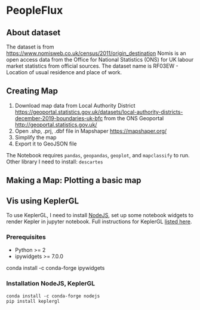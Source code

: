 # PeopleFlux

## About dataset

The dataset is from https://www.nomisweb.co.uk/census/2011/origin_destination Nomis is an open access data from the Office for National Statistics (ONS) for UK labour market statistics from official sources.
The dataset name is RF03EW - Location of usual residence and place of work. 

## Creating Map

1. Download map data from Local Authority District https://geoportal.statistics.gov.uk/datasets/local-authority-districts-december-2019-boundaries-uk-bfc 
from the ONS Geoportal http://geoportal.statistics.gov.uk/
2. Open .shp, .prj, .dbf file in Mapshaper https://mapshaper.org/
3. Simplify the map
4. Export it to GeoJSON file

The Notebook requires `pandas`, `geopandas`, `geoplot`, and `mapclassify` to run. Other library I need to install: `descartes`
 
## Making a Map: Plotting a basic map

## Vis using KeplerGL
To use KeplerGL, I need to install [NodeJS](https://nodejs.org/en/download/), set up some notebook widgets to render Kepler in jupyter notebook. Full instructions for KeplerGL [listed here](https://github.com/keplergl/kepler.gl/tree/master/bindings/kepler.gl-jupyter).

### Prerequisites

 - Python >= 2 
 - ipywidgets >= 7.0.0
 
conda install -c conda-forge ipywidgets

### Installation NodeJS, KeplerGL
    conda install -c conda-forge nodejs
    pip install keplergl


  

 


<!--stackedit_data:
eyJoaXN0b3J5IjpbLTE4NTQ2NTkyOTMsNDcxMDY0MzIwLDEzMz
E1MjA4NzUsMTQwNDQ2MDIyNywxOTAyNTMzNDI3LC0yMDYwNzkz
MzYyLC0xMTAxOTMwNjMsMTAyNTcyMzA2NywtMjExMjM1MzQ2OC
wxMjU3OTUwMjcyLDMxMTA5OTQ1MiwxNDUyMDgwODMzLDE0NTM0
OTU2MCwtMTY4MTU4NDYwOSwtMTQ5NTk5MDA2NSwtOTUxNDU0Mz
MwXX0=
-->